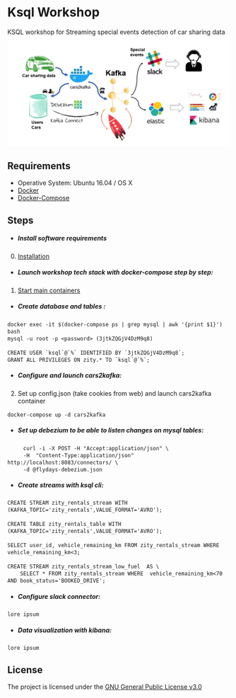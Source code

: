 Ksql Workshop
=================

KSQL workshop for Streaming special events detection of car sharing data
![Diagram](/images/ksql-workshop.jpg)

Requirements
------------
- Operative System: Ubuntu 16.04 / OS X
- [Docker](INSTALL.md)
- [Docker-Compose](INSTALL.md)

Steps
------------
- ##### Install software requirements
0. [Installation](INSTALL.md)
- ##### Launch workshop tech stack with docker-compose step by step:
1. [Start main containers](start_containers.md)
- ##### Create database and tables :
```
docker exec -it $(docker-compose ps | grep mysql | awk '{print $1}') bash
mysql -u root -p <password> (3jtkZQGjV4DzM9q8)

CREATE USER `ksql`@`%` IDENTIFIED BY `3jtkZQGjV4DzM9q8`;
GRANT ALL PRIVILEGES ON zity.* TO `ksql`@`%`;
```
- ##### Configure and launch cars2kafka:
2. Set up config.json (take cookies from web) and launch cars2kafka container
```
docker-compose up -d cars2kafka
```
- ##### Set up debezium to be able to listen changes on mysql tables:
```
     curl -i -X POST -H "Accept:application/json" \
     -H  "Content-Type:application/json" http://localhost:8083/connectors/ \
     -d @flydays-debezium.json
```
- ##### Create streams with ksql cli:
```
CREATE STREAM zity_rentals_stream WITH (KAFKA_TOPIC='zity_rentals',VALUE_FORMAT='AVRO');
	
CREATE TABLE zity_rentals_table WITH (KAFKA_TOPIC='zity_rentals',VALUE_FORMAT='AVRO');

SELECT user_id, vehicle_remaining_km FROM zity_rentals_stream WHERE vehicle_remaining_km<3;

CREATE STREAM zity_rentals_stream_low_fuel  AS \
	SELECT * FROM zity_rentals_stream WHERE  vehicle_remaining_km<70 AND book_status='BOOKED_DRIVE';

```
- ##### Configure slack connector:
```
lore ipsum
```
- ##### Data visualization with kibana:
```
lore ipsum
```

License
------------
The project is licensed under the [GNU General Public License v3.0](LICENSE)
